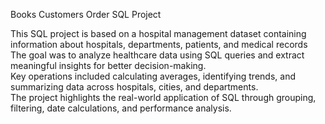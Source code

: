 Books Customers Order SQL Project

This SQL project is based on a hospital management dataset containing information about hospitals, departments, patients, and medical records<br/>The goal was to analyze healthcare data using SQL queries and extract meaningful insights for better decision-making.<br/>Key operations included calculating averages, identifying trends, and summarizing data across hospitals, cities, and departments.
<br/>The project highlights the real-world application of SQL through grouping, filtering, date calculations, and performance analysis.



